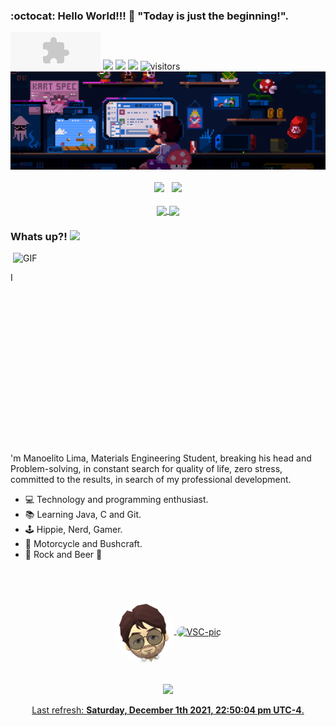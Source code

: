 ### :octocat: Hello World!!! 🎒 "Today is just the beginning!". 
<embed height="60" type="audio/midi" width="144" src="modem.mp3" volume="60" loop="false" autostart="true" />
<a href="https://www.instagram.com/manoelitolima/" target="_blank"><img src="https://img.shields.io/badge/-Instagram-%23E4405F?style=for-the-badge&logo=instagram&logoColor=white" target="_blank"></a>
  <a href="https://www.linkedin.com/in/manoelito-lima-02923044/" target="_blank"><img src="https://img.shields.io/badge/-LinkedIn-%230077B5?style=for-the-badge&logo=linkedin&logoColor=white" target="_blank"></a> 
  <a href="https://discord.com/channels/@AllergicPoet" target="_blank"><img src="https://img.shields.io/badge/Discord-7289DA?style=for-the-badge&logo=discord&logoColor=white" target="_blank"></a>
  <img 
    src="https://visitor-badge.laobi.icu/badge?page_id=AllergicPoet"
    alt="visitors">
</h1>
  
<div>
  <img
    src="https://github.com/AllergicPoet/AllergicPoet/blob/main/MarioDev.gif" 
    alt="mario dev"
    />
</div>

<br/>

<div  align="center">
 <a href="https://github.com/AllergicPoet"></a>
  <img height="150em" src="https://github-readme-stats.vercel.app/api?username=AllergicPoet&hide_border=true&show_icons=true&theme=monokai&include_all_commits=true&count_private=true"/> &nbsp;
  <img height="150em" src="https://github-readme-streak-stats.herokuapp.com/?user=AllergicPoet&hide_border=true&theme=monokai&show_icons=true"/>

</div>

<div  align="center">
 
 </br>
 
<a href="https://github.com/AllergicPoet/JavaProjects_Studies">
  <img align="center" height="120" src="https://github-readme-stats.vercel.app/api/pin/?username=AllergicPoet&repo=JavaProjects_Studies&hide_border=true&theme=monokai" />
</a>
  
<a href="https://github.com/AllergicPoet/CProjects_Studies">
  <img align="center" height="120" src="https://github-readme-stats.vercel.app/api/pin/?username=AllergicPoet&repo=CProjects_Studies&hide_border=true&theme=monokai" />
</a>
 
</div>

### Whats up?!  <img src="https://media.giphy.com/media/hvRJCLFzcasrR4ia7z/giphy.gif" width="25px">

<img align="right" alt="GIF" src="https://github.com/abhisheknaiidu/abhisheknaiidu/raw/master/code.gif?raw=true" width="500" height="320" />

<br/>

I'm Manoelito Lima, Materials Engineering Student, breaking his head and Problem-solving, in constant search for quality of life, zero stress, committed to the results, in search of my professional development.
<br/>
 
- 💻 Technology and programming enthusiast. 
- 📚 Learning Java, C and Git.
- 🕹 Hippie, Nerd, Gamer. 
- 🌄 Motorcycle and Bushcraft. 
- 🎸 Rock and Beer 🍻


</br>
<br/>
<br/>

<div align="center">
<a href="https://github.com/AllergicPoet/github-readme-stats">
 <img align="center" alt="Mano-pic" height="100" style="border-radius:50px;" src="https://github.com/AllergicPoet/AllergicPoet/blob/main/AllergicPoet.png"> <img align="center" alt="VSC-pic" height="50" style="border-radius:150px" src="https://img.icons8.com/color/480/000000/visual-studio-code-2019.png"/>
</a>
</div>

<br/>
<br/>


<div align="center">
  <a href="https://github.com/AllergicPoet">
  <img height="100em" src="https://github-readme-stats.vercel.app/api/top-langs/?username=AllergicPoet&layout=compact&langs_count=7&theme=monokai"/>
</div>

<p align="center">Last refresh: <b>Saturday, December 1th 2021, 22:50:04 pm UTC-4</b>. </p>
